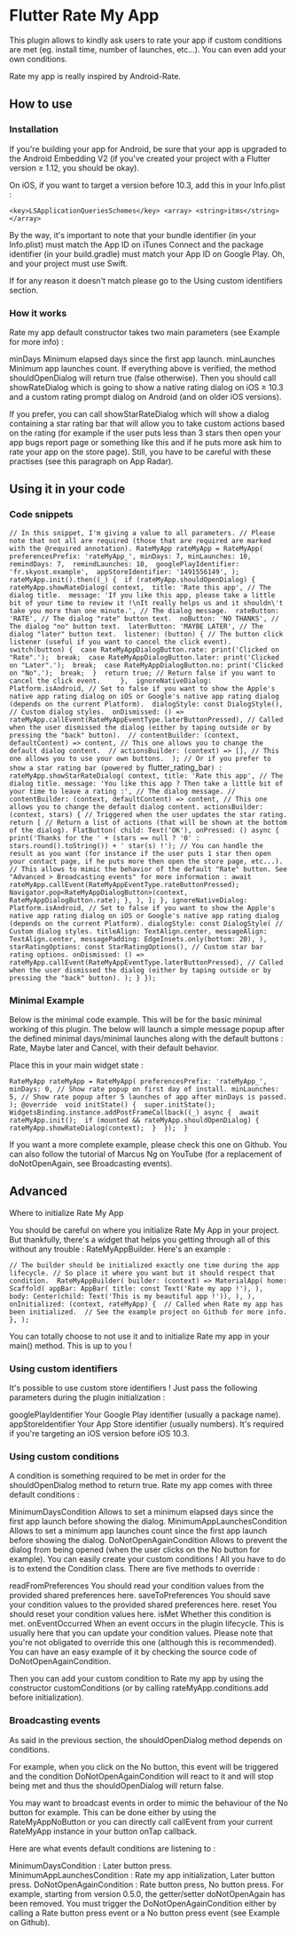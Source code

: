 # Flutter Rate My App

This plugin allows to kindly ask users to rate your app if custom conditions are met (eg. install time, number of launches, etc...). You can even add your own conditions.

Rate my app is really inspired by Android-Rate.

## How to use

### Installation

If you're building your app for Android, be sure that your app is upgraded to the Android Embedding V2 (if you've created your project with a Flutter version ≥ 1.12, you should be okay).

On iOS, if you want to target a version before 10.3, add this in your Info.plist :

   `<key>LSApplicationQueriesSchemes</key>
   <array>
   <string>itms</string>
   </array>`

By the way, it's important to note that your bundle identifier (in your Info.plist) must match the App ID on iTunes Connect and the package identifier (in your build.gradle) must match your App ID on Google Play. Oh, and your project must use Swift.

If for any reason it doesn't match please go to the Using custom identifiers section.

### How it works

Rate my app default constructor takes two main parameters (see Example for more info) :

minDays Minimum elapsed days since the first app launch.
minLaunches Minimum app launches count.
If everything above is verified, the method shouldOpenDialog will return true (false otherwise). Then you should call showRateDialog which is going to show a native rating dialog on iOS ≥ 10.3 and a custom rating prompt dialog on Android (and on older iOS versions).

If you prefer, you can call showStarRateDialog which will show a dialog containing a star rating bar that will allow you to take custom actions based on the rating (for example if the user puts less than 3 stars then open your app bugs report page or something like this and if he puts more ask him to rate your app on the store page). Still, you have to be careful with these practises (see this paragraph on App Radar).


## Using it in your code

### Code snippets

   `// In this snippet, I'm giving a value to all parameters.
   // Please note that not all are required (those that are required are marked with the @required annotation).
   RateMyApp rateMyApp = RateMyApp(
   preferencesPrefix: 'rateMyApp_',
   minDays: 7,
   minLaunches: 10,
   remindDays: 7, 
   remindLaunches: 10, 
   googlePlayIdentifier: 'fr.skyost.example', 
   appStoreIdentifier: '1491556149',
   ); 
   rateMyApp.init().then((_) { 
   if (rateMyApp.shouldOpenDialog) { 
   rateMyApp.showRateDialog(
   context, 
   title: 'Rate this app', // The dialog title. 
   message: 'If you like this app, please take a little bit of your time to review it !\nIt really helps us and it shouldn\'t take you more than one minute.', // The dialog message. 
   rateButton: 'RATE', // The dialog "rate" button text. 
   noButton: 'NO THANKS', // The dialog "no" button text. 
   laterButton: 'MAYBE LATER', // The dialog "later" button text. 
   listener: (button) { // The button click listener (useful if you want to cancel the click event). 
   switch(button) { 
   case RateMyAppDialogButton.rate:
   print('Clicked on "Rate".'); 
   break; 
   case RateMyAppDialogButton.later:
   print('Clicked on "Later".'); 
   break; 
   case RateMyAppDialogButton.no:
   print('Clicked on "No".'); 
   break; 
   } 
   return true; // Return false if you want to cancel the click event.    
   }, 
   ignoreNativeDialog: Platform.isAndroid, // Set to false if you want to show the Apple's native app rating dialog on iOS or Google's native app rating dialog (depends on the current Platform). 
   dialogStyle: const DialogStyle(), // Custom dialog styles. 
   onDismissed: () => rateMyApp.callEvent(RateMyAppEventType.laterButtonPressed), // Called when the user dismissed the dialog (either by taping outside or by pressing the "back" button). 
   // contentBuilder: (context, defaultContent) => content, // This one allows you to change the default dialog content. 
   // actionsBuilder: (context) => [], // This one allows you to use your own buttons. 
   );
   // Or if you prefer to show a star rating bar (powered by `flutter_rating_bar`) :
   rateMyApp.showStarRateDialog(
      context,
      title: 'Rate this app', // The dialog title.
      message: 'You like this app ? Then take a little bit of your time to leave a rating :', // The dialog message.
      // contentBuilder: (context, defaultContent) => content, // This one allows you to change the default dialog content.
      actionsBuilder: (context, stars) { // Triggered when the user updates the star rating.
        return [ // Return a list of actions (that will be shown at the bottom of the dialog).
          FlatButton(
            child: Text('OK'),
            onPressed: () async {
              print('Thanks for the ' + (stars == null ? '0' : stars.round().toString()) + ' star(s) !');
              // You can handle the result as you want (for instance if the user puts 1 star then open your contact page, if he puts more then open the store page, etc...).
              // This allows to mimic the behavior of the default "Rate" button. See "Advanced > Broadcasting events" for more information :
              await rateMyApp.callEvent(RateMyAppEventType.rateButtonPressed);
              Navigator.pop<RateMyAppDialogButton>(context, RateMyAppDialogButton.rate);
            },
          ),
        ];
      },
      ignoreNativeDialog: Platform.isAndroid, // Set to false if you want to show the Apple's native app rating dialog on iOS or Google's native app rating dialog (depends on the current Platform).
      dialogStyle: const DialogStyle( // Custom dialog styles.
        titleAlign: TextAlign.center,
        messageAlign: TextAlign.center,
        messagePadding: EdgeInsets.only(bottom: 20),
      ),
      starRatingOptions: const StarRatingOptions(), // Custom star bar rating options.
      onDismissed: () => rateMyApp.callEvent(RateMyAppEventType.laterButtonPressed), // Called when the user dismissed the dialog (either by taping outside or by pressing the "back" button).
    );
    }
    });`

### Minimal Example

Below is the minimal code example. This will be for the basic minimal working of this plugin. The below will launch a simple message popup after the defined minimal days/minimal launches along with the default buttons : Rate, Maybe later and Cancel, with their default behavior.

Place this in your main widget state :

   `RateMyApp rateMyApp = RateMyApp(
   preferencesPrefix: 'rateMyApp_',
   minDays: 0, // Show rate popup on first day of install.
   minLaunches: 5, // Show rate popup after 5 launches of app after minDays is passed.
   );
   @override 
   void initState() { 
   super.initState(); 
   WidgetsBinding.instance.addPostFrameCallback((_) async { 
   await rateMyApp.init(); 
   if (mounted && rateMyApp.shouldOpenDialog) {
   rateMyApp.showRateDialog(context); 
   } 
   }); 
   }`

If you want a more complete example, please check this one on Github.
You can also follow the tutorial of Marcus Ng on YouTube (for a replacement of doNotOpenAgain, see Broadcasting events).

## Advanced

Where to initialize Rate My App

You should be careful on where you initialize Rate My App in your project. But thankfully, there's a widget that helps you getting through all of this without any trouble : RateMyAppBuilder. Here's an example :

   `// The builder should be initialized exactly one time during the app lifecycle.
   // So place it where you want but it should respect that condition. 
   RateMyAppBuilder(
   builder: (context) => MaterialApp(
   home: Scaffold(
   appBar: AppBar(
   title: const Text('Rate my app !'),
   ), 
   body: Center(child: Text('This is my beautiful app !')),
   ),
   ), 
   onInitialized: (context, rateMyApp) { 
   // Called when Rate my app has been initialized. 
   // See the example project on Github for more info. 
   },
   );`

You can totally choose to not use it and to initialize Rate my app in your main() method. This is up to you !

### Using custom identifiers

It's possible to use custom store identifiers ! Just pass the following parameters during the plugin initialization :

googlePlayIdentifier Your Google Play identifier (usually a package name).
appStoreIdentifier Your App Store identifier (usually numbers). It's required if you're targeting an iOS version before iOS 10.3.

### Using custom conditions

A condition is something required to be met in order for the shouldOpenDialog method to return true. Rate my app comes with three default conditions :

MinimumDaysCondition Allows to set a minimum elapsed days since the first app launch before showing the dialog.
MinimumAppLaunchesCondition Allows to set a minimum app launches count since the first app launch before showing the dialog.
DoNotOpenAgainCondition Allows to prevent the dialog from being opened (when the user clicks on the No button for example).
You can easily create your custom conditions ! All you have to do is to extend the Condition class. There are five methods to override :

readFromPreferences You should read your condition values from the provided shared preferences here.
saveToPreferences You should save your condition values to the provided shared preferences here.
reset You should reset your condition values here.
isMet Whether this condition is met.
onEventOccurred When an event occurs in the plugin lifecycle. This is usually here that you can update your condition values. Please note that you're not obligated to override this one (although this is recommended).
You can have an easy example of it by checking the source code of DoNotOpenAgainCondition.

Then you can add your custom condition to Rate my app by using the constructor customConditions (or by calling rateMyApp.conditions.add before initialization).

### Broadcasting events

As said in the previous section, the shouldOpenDialog method depends on conditions.

For example, when you click on the No button, this event will be triggered and the condition DoNotOpenAgainCondition will react to it and will stop being met and thus the shouldOpenDialog will return false.

You may want to broadcast events in order to mimic the behaviour of the No button for example. This can be done either by using the RateMyAppNoButton or you can directly call callEvent from your current RateMyApp instance in your button onTap callback.

Here are what events default conditions are listening to :

MinimumDaysCondition : Later button press.
MinimumAppLaunchesCondition : Rate my app initialization, Later button press.
DoNotOpenAgainCondition : Rate button press, No button press.
For example, starting from version 0.5.0, the getter/setter doNotOpenAgain has been removed. You must trigger the DoNotOpenAgainCondition either by calling a Rate button press event or a No button press event (see Example on Github).
